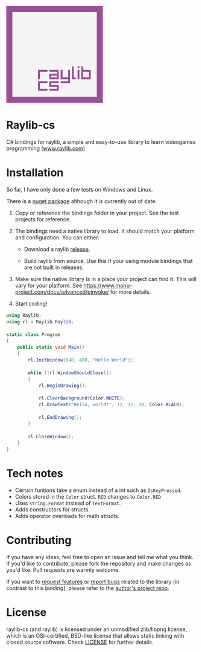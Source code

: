 ![Raylib-cs Logo](https://github.com/ChrisDill/Raylib-cs/blob/master/Logo/raylib-cs_256x256.png "Raylib-cs Logo")

# Raylib-cs

C# bindings for raylib, a simple and easy-to-use library to learn videogames programming (www.raylib.com)

# Installation
So far, I have only done a few tests on Windows and Linux. 

There is a [nuget package](https://www.nuget.org/packages/Raylib-cs/) although it is currently out of date.

1. Copy or reference the bindings folder in your project. See the test projects for reference.

2. The bindings need a native library to load. It should match your platform and configuration. You can either:
    - Download a raylib [release](https://github.com/raysan5/raylib/releases).

    - Build raylib from source. Use this if your using module bindings that are not built in releases.

3. Make sure the native library is in a place your project can find it. This will vary for your platform. See https://www.mono-project.com/docs/advanced/pinvoke/ for more details.

4. Start coding!

```csharp
using Raylib;
using rl = Raylib.Raylib;

static class Program
{
    public static void Main() 
    {
        rl.InitWindow(640, 480, "Hello World");

        while (!rl.WindowShouldClose())
        {
            rl.BeginDrawing();

            rl.ClearBackground(Color.WHITE);
            rl.DrawText("Hello, world!", 12, 12, 20, Color.BLACK);

            rl.EndDrawing();
        }

        rl.CloseWindow();
    }
}
```

# Tech notes
- Certain funtions take a enum instead of a int such as `IsKeyPressed`.
- Colors stored in the `Color` struct. `RED` changes to `Color.RED`
- Uses `string.Format` instead of `TextFormat`.
- Adds constructors for structs.
- Adds operator overloads for math structs.

# Contributing
If you have any ideas, feel free to open an issue and tell me what you think.
If you'd like to contribute, please fork the repository and make changes as
you'd like. Pull requests are warmly welcome.

If you want to [request features](https://github.com/raysan5/raylib/pulls) or [report bugs](https://github.com/raysan5/raylib/issues) related to the library (in contrast to this binding), please refer to the [author's project repo](https://github.com/raysan5/raylib).

# License
raylib-cs (and raylib) is licensed under an unmodified zlib/libpng license, which is an OSI-certified, BSD-like license that allows static linking with closed source software. Check [LICENSE](LICENSE) for further details.
